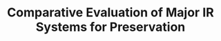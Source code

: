 ---
abstract: null
creators:
- Zeng, Ting
- Dong, Li
date: null
document_url: https://services.phaidra.univie.ac.at/api/object/o:294482/download
grand_parent: iPRES
institutions: []
keywords:
- beijing
landing_page_url: https://phaidra.univie.ac.at/o:294482
language: eng
layout: publication
license: CC BY-SA 3.0 AT
notes_url: null
parent: iPRES 2007
publication_type: presentation
size: 1066929
slides_url: null
source_name: iPRES
stream_url: null
title: Comparative Evaluation of Major IR Systems for Preservation
year: 2007
---